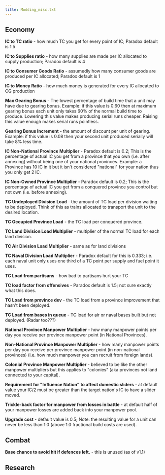 ```yaml
---
title: Modding_misc.txt
---
```

 Economy
-------

**IC to TC ratio** \- how much TC you get for every point of IC; Paradox default is 1.5

**IC to Supplies ratio** \- how many supplies are made per IC allocated to supply production; Paradox default is 4

**IC to Consumer Goods Ratio** \- assumedly how many consumer goods are produced per IC allocated; Paradox default is 1

**IC to Money Ratio** \- how much money is generated for every IC allocated to CG production

**Max Gearing Bonus** \- The lowest percentage of build time that a unit may have due to gearing bonus. Example: if this value is 0.60 then at maximum gearing bonus each unit only takes 60% of the normal build time to produce. Lowering this value makes producing serial runs cheaper. Raising this value enough makes serial runs pointless.

**Gearing Bonus Increment** \- the amount of discount per unit of gearing. Example: if this value is 0.08 then your second unit produced serially will take 8% less time.

**IC Non-National Province Multiplier** \- Paradox default is 0.2; This is the percentage of actual IC you get from a province that you own (i.e. after annexing) without being one of your national provinces. Example: a Province has 10 IC in it but it isn't considered "national" for your nation thus you only get 2 IC.

**IC Non-Owned Province Multiplier** \- Paradox default is 0.2; This is the percentage of actual IC you get from a conquered province you control but not own (i.e. before annexing).

**TC Undeployed Division Load** \- the amount of TC load per division waiting to be deployed. Think of this as trains allocated to transport the unit to the desired location.

**TC Occupied Province Load** \- the TC load per conquered province.

**TC Land Division Load Multiplier** \- multiplier of the normal TC load for each land division.

**TC Air Division Load Multiplier** \- same as for land divisions

**TC Naval Division Load Multiplier** \- Paradox default for this is 0.333; i.e. each naval unit only uses one third of a TC point per supply and fuel point it uses.

**TC Load from partisans** \- how bad to partisans hurt your TC

**TC load factor from offensives** \- Paradox default is 1.5; not sure exactly what this does.

**TC Load from province dev** \- the TC load from a province improvement that hasn't been deployed.

**TC Load from bases in queue** \- TC load for air or naval bases built but not deployed. (Radar too???)

**National Province Manpower Multiplier** \- how many manpower points per day you receive per province manpower point (in National Provinces).

**Non-National Province Manpower Multiplier** \- how many manpower points per day you receive per province manpower point (in non-national provinces) (i.e. how much manpower you can recruit from foreign lands).

**Colonial Province Manpower Multiplier** \- believed to be like the other manpower multipliers but this applies to "colonies" (aka provinces not land connected to your capital).

**Requirement for "Influence Nation" to affect domestic sliders** \- at default value your IC/2 must be greater than the target nation's IC to have a slider moved.

**Trickle-back factor for manpower from losses in battle** \- at default half of your manpower losses are added back into your manpower pool.

**Upgrade cost** \- default value is 0.5; Note: the resulting value for a unit can never be less than 1.0 (above 1.0 fractional build costs are used).

Combat
------

**Base chance to avoid hit if defences left.** \- this is unused (as of v1.1)

Research
--------